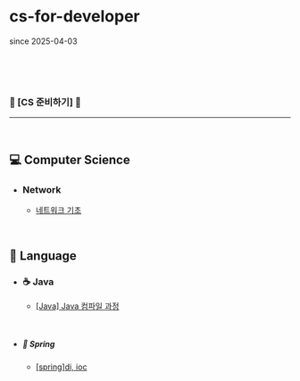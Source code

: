 # cs-for-developer

since 2025-04-03


<br>

<br>

<br>

### 🎯 [CS 준비하기] 🎯
------

<br>

## 💻 Computer Science

- ### Network

  - [네트워크 기초]((https://github.com/God-of-CS/cs-for-developer/blob/main/Network/%EB%84%A4%ED%8A%B8%EC%9B%8C%ED%81%AC%20%EA%B0%9C%EB%85%90.md))
  
<br>

## 🐎 Language
- ### ☕ Java

  - [[Java] Java 컴파일 과정]()
<br>

- ##### 🌿 Spring
  - [[spring]di, ioc]()

<br>

<br>

<br>


